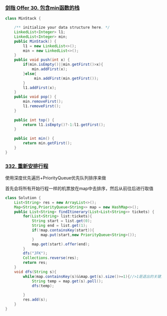 ### [剑指 Offer 30. 包含min函数的栈](https://leetcode-cn.com/problems/bao-han-minhan-shu-de-zhan-lcof/)

```java
class MinStack {

    /** initialize your data structure here. */
    LinkedList<Integer> l1;
    LinkedList<Integer> min;
    public MinStack() {
        l1 = new LinkedList<>();
        min = new LinkedList<>();
    }
    public void push(int x) {
        if(min.isEmpty()||min.getFirst()>x){
            min.addFirst(x);
        }else{
             min.addFirst(min.getFirst());
        }
        l1.addFirst(x);
    }
    public void pop() {
        min.removeFirst();
        l1.removeFirst();
    }
    
    public int top() {
        return l1.isEmpty()?-1:l1.getFirst();
    }
    
    public int min() {
        return min.getFirst();
    }
}
```

### [332. 重新安排行程](https://leetcode-cn.com/problems/reconstruct-itinerary/)

使用深度优先遍历+PriorityQueue优先队列排序来做

首先会将所有开始行程一样的机票放在map中去排序，然后从前往后进行取值

```java
class Solution {
    List<String> res = new ArrayList<>();
    Map<String,PriorityQueue<String>> map = new HashMap<>();
    public List<String> findItinerary(List<List<String>> tickets) {
        for(List<String> list:tickets){
            String start = list.get(0);
            String end = list.get(1);
            if(!map.containsKey(start)){
                map.put(start,new PriorityQueue<String>());
            }
            map.get(start).offer(end);
        }
        dfs("JFK");
        Collections.reverse(res);
        return res;
    }
    void dfs(String s){
        while(map.containsKey(s)&&map.get(s).size()>=1){//>1是退出的关键，因为最后一个只创建了优先队列，但是没有添加值
            String temp = map.get(s).poll();
            dfs(temp);
            
        }
        res.add(s);
    }
}
```

